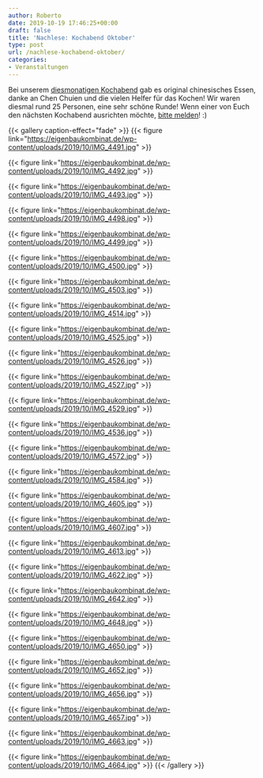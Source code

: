 ```yaml
---
author: Roberto
date: 2019-10-19 17:46:25+00:00
draft: false
title: 'Nachlese: Kochabend Oktober'
type: post
url: /nachlese-kochabend-oktober/
categories:
- Veranstaltungen
---
```





Bei unserem [diesmonatigen Kochabend](/koch-und-kennenlernabend-chinesisch/) gab es original chinesisches Essen, danke an Chen Chuien und die vielen Helfer für das Kochen! Wir waren diesmal rund 25 Personen, eine sehr schöne Runde! Wenn einer von Euch den nächsten Kochabend ausrichten möchte, [bitte melden](/kontakt/)! :)





<!-- more -->



  {{< gallery caption-effect="fade" >}}
{{< figure link="https://eigenbaukombinat.de/wp-content/uploads/2019/10/IMG_4491.jpg" >}}

{{< figure link="https://eigenbaukombinat.de/wp-content/uploads/2019/10/IMG_4492.jpg" >}}

{{< figure link="https://eigenbaukombinat.de/wp-content/uploads/2019/10/IMG_4493.jpg" >}}

{{< figure link="https://eigenbaukombinat.de/wp-content/uploads/2019/10/IMG_4498.jpg" >}}

{{< figure link="https://eigenbaukombinat.de/wp-content/uploads/2019/10/IMG_4499.jpg" >}}

{{< figure link="https://eigenbaukombinat.de/wp-content/uploads/2019/10/IMG_4500.jpg" >}}

{{< figure link="https://eigenbaukombinat.de/wp-content/uploads/2019/10/IMG_4503.jpg" >}}

{{< figure link="https://eigenbaukombinat.de/wp-content/uploads/2019/10/IMG_4514.jpg" >}}

{{< figure link="https://eigenbaukombinat.de/wp-content/uploads/2019/10/IMG_4525.jpg" >}}

{{< figure link="https://eigenbaukombinat.de/wp-content/uploads/2019/10/IMG_4526.jpg" >}}

{{< figure link="https://eigenbaukombinat.de/wp-content/uploads/2019/10/IMG_4527.jpg" >}}

{{< figure link="https://eigenbaukombinat.de/wp-content/uploads/2019/10/IMG_4529.jpg" >}}

{{< figure link="https://eigenbaukombinat.de/wp-content/uploads/2019/10/IMG_4536.jpg" >}}

{{< figure link="https://eigenbaukombinat.de/wp-content/uploads/2019/10/IMG_4572.jpg" >}}

{{< figure link="https://eigenbaukombinat.de/wp-content/uploads/2019/10/IMG_4584.jpg" >}}

{{< figure link="https://eigenbaukombinat.de/wp-content/uploads/2019/10/IMG_4605.jpg" >}}

{{< figure link="https://eigenbaukombinat.de/wp-content/uploads/2019/10/IMG_4607.jpg" >}}

{{< figure link="https://eigenbaukombinat.de/wp-content/uploads/2019/10/IMG_4613.jpg" >}}

{{< figure link="https://eigenbaukombinat.de/wp-content/uploads/2019/10/IMG_4622.jpg" >}}

{{< figure link="https://eigenbaukombinat.de/wp-content/uploads/2019/10/IMG_4642.jpg" >}}

{{< figure link="https://eigenbaukombinat.de/wp-content/uploads/2019/10/IMG_4648.jpg" >}}

{{< figure link="https://eigenbaukombinat.de/wp-content/uploads/2019/10/IMG_4650.jpg" >}}

{{< figure link="https://eigenbaukombinat.de/wp-content/uploads/2019/10/IMG_4652.jpg" >}}

{{< figure link="https://eigenbaukombinat.de/wp-content/uploads/2019/10/IMG_4656.jpg" >}}

{{< figure link="https://eigenbaukombinat.de/wp-content/uploads/2019/10/IMG_4657.jpg" >}}

{{< figure link="https://eigenbaukombinat.de/wp-content/uploads/2019/10/IMG_4663.jpg" >}}

{{< figure link="https://eigenbaukombinat.de/wp-content/uploads/2019/10/IMG_4664.jpg" >}}
{{< /gallery >}}

